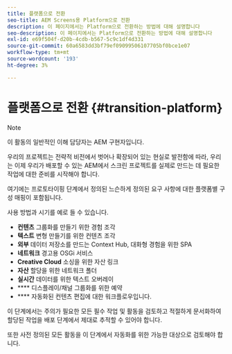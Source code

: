 ```yaml
---
title: 플랫폼으로 전환
seo-title: AEM Screens용 Platform으로 전환
description: 이 페이지에서는 Platform으로 전환하는 방법에 대해 설명합니다
seo-description: 이 페이지에서는 Platform으로 전환하는 방법에 대해 설명합니다
exl-id: e69f504f-d20b-4cdb-b567-5c9c1df4d331
source-git-commit: 60a6583dd3bf79ef09099506107705bf0bce1e07
workflow-type: tm+mt
source-wordcount: '193'
ht-degree: 3%

---
```


# 플랫폼으로 전환 {#transition-platform}

>[!NOTE]
>
>이 활동의 일반적인 이해 담당자는 AEM 구현자입니다.

우리의 프로젝트는 전략적 비전에서 벗어나 확장되어 있는 현실로 발전함에 따라, 우리는 이제 우리가 배포할 수 있는 AEM에서 스크린 프로젝트를 실제로 만드는 데 필요한 작업에 대한 준비를 시작해야 합니다.

여기에는 프로토타이핑 단계에서 정의된 느슨하게 정의된 요구 사항에 대한 플랫폼별 구성 매핑이 포함됩니다.

사용 방법과 시기를 예로 들 수 있습니다.

* **컨텐츠** 그룹화를 만들기 위한 경험 조각
* **텍스트** 변형 만들기를 위한 컨텐츠 조각
* **외부** 데이터 저장소를 만드는 Context Hub, 대화형 경험을 위한 SPA
* **네트워크** 경고용 OSGi 서비스
* **Creative Cloud** 소싱을 위한 자산 링크
* **자산** 할당을 위한 네트워크 폴더
* **실시간** 데이터를 위한 텍스트 오버레이
* **** 디스플레이/채널 그룹화를 위한 예약
* **** 자동화된 컨텐츠 편집에 대한 워크플로우입니다.

이 단계에서는 주의가 필요한 모든 필수 작업 및 활동을 검토하고 적절하게 문서화하여 할당된 작업을 배포 단계에서 제대로 추적할 수 있어야 합니다.

또한 사전 정의된 모든 활동을 이 단계에서 자동화를 위한 가능한 대상으로 검토해야 합니다.
